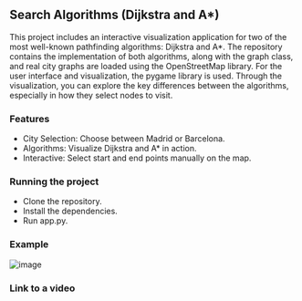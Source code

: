 ## Search Algorithms (Dijkstra and A*)

This project includes an interactive visualization application for two of the most well-known pathfinding algorithms: Dijkstra and A*. The repository contains the implementation of both algorithms, along with the graph class, and real city graphs are loaded using the OpenStreetMap library. For the user interface and visualization, the pygame library is used. Through the visualization, you can explore the key differences between the algorithms, especially in how they select nodes to visit.

### Features
- City Selection: Choose between Madrid or Barcelona.
- Algorithms: Visualize Dijkstra and A* in action.
- Interactive: Select start and end points manually on the map.

### Running the project
- Clone the repository.
- Install the dependencies.
- Run app.py.

### Example

![image](https://github.com/user-attachments/assets/aa4601c7-1f1f-46f0-844e-14914c0426b2)

### Link to a video
